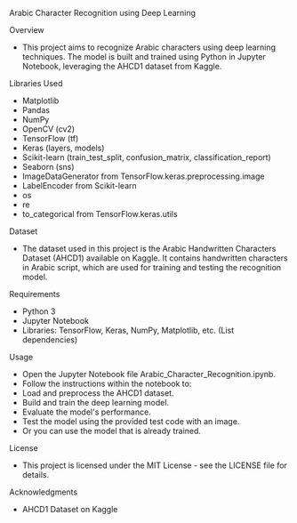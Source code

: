 Arabic Character Recognition using Deep Learning

Overview

- This project aims to recognize Arabic characters using deep learning techniques. The model is built and trained using Python in Jupyter Notebook, leveraging the 
  AHCD1 dataset from Kaggle.

Libraries Used

- Matplotlib
- Pandas
- NumPy
- OpenCV (cv2)
- TensorFlow (tf)
- Keras (layers, models)
- Scikit-learn (train_test_split, confusion_matrix, classification_report)
- Seaborn (sns)
- ImageDataGenerator from TensorFlow.keras.preprocessing.image
- LabelEncoder from Scikit-learn
- os
- re
- to_categorical from TensorFlow.keras.utils

Dataset

- The dataset used in this project is the Arabic Handwritten Characters Dataset (AHCD1) available on Kaggle. It contains handwritten characters in Arabic script, 
  which are used for training and testing the recognition model.

Requirements

- Python 3
- Jupyter Notebook
- Libraries: TensorFlow, Keras, NumPy, Matplotlib, etc. (List dependencies)

Usage

- Open the Jupyter Notebook file Arabic_Character_Recognition.ipynb.
- Follow the instructions within the notebook to:
- Load and preprocess the AHCD1 dataset.
- Build and train the deep learning model.
- Evaluate the model's performance.
- Test the model using the provided test code with an image.
- Or you can use the model that is already trained.

License
- This project is licensed under the MIT License - see the LICENSE file for details.

Acknowledgments
- AHCD1 Dataset on Kaggle
